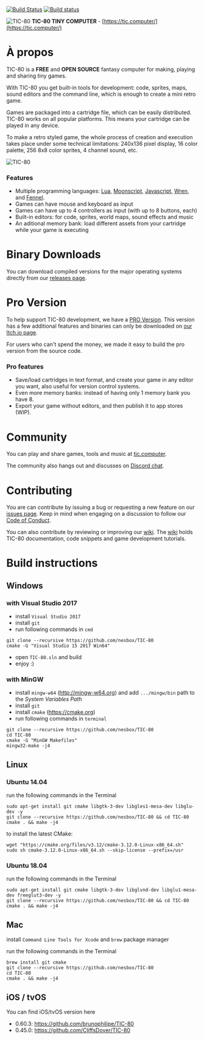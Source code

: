 [![Build Status](https://travis-ci.org/nesbox/TIC-80.svg?branch=master)](https://travis-ci.org/nesbox/TIC-80)
[![Build status](https://ci.appveyor.com/api/projects/status/1pflw77cjd8mqggb/branch/master?svg=true)](https://ci.appveyor.com/project/nesbox/tic-80)

![TIC-80](https://tic.computer/img/logo64.png)
**TIC-80 TINY COMPUTER** - [https://tic.computer/](https://tic.computer/)

# À propos
TIC-80 is a **FREE** and **OPEN SOURCE** fantasy computer for making, playing and sharing tiny games.

With TIC-80 you get built-in tools for development: code, sprites, maps, sound editors and the command line, which is enough to create a mini retro game.

Games are packaged into a cartridge file, which can be easily distributed. TIC-80 works on all popular platforms. This means your cartridge can be played in any device.

To make a retro styled game, the whole process of creation and execution takes place under some technical limitations: 240x136 pixel display, 16 color palette, 256 8x8 color sprites, 4 channel sound, etc.

![TIC-80](https://user-images.githubusercontent.com/1101448/29687467-3ddc432e-8925-11e7-8156-5cec3700cc04.gif)

### Features
- Multiple programming languages: [Lua](https://www.lua.org),
  [Moonscript](https://moonscript.org),
  [Javascript](https://developer.mozilla.org/en-US/docs/Web/JavaScript),
  [Wren](http://wren.io/), and [Fennel](https://fennel-lang.org).
- Games can have mouse and keyboard as input
- Games can have up to 4 controllers as input (with up to 8 buttons, each)
- Built-in editors: for code, sprites, world maps, sound effects and music
- An aditional memory bank: load different assets from your cartridge while your game is executing

# Binary Downloads
You can download compiled versions for the major operating systems directly from our [releases page](https://github.com/nesbox/TIC-80/releases).

# Pro Version
To help support TIC-80 development, we have a [PRO Version](https://nesbox.itch.io/tic).
This version has a few additional features and binaries can only be downloaded on [our Itch.io page](https://nesbox.itch.io/tic).

For users who can't spend the money, we made it easy to build the pro version from the source code.

### Pro features

- Save/load cartridges in text format, and create your game in any editor you want, also useful for version control systems.
- Even more memory banks: instead of having only 1 memory bank you have 8.
- Export your game without editors, and then publish it to app stores (WIP).

# Community
You can play and share games, tools and music at [tic.computer](https://tic.computer/play).

The community also hangs out and discusses on [Discord chat](https://discord.gg/DkD73dP).

# Contributing
You are can contribute by issuing a bug or requesting a new feature on our [issues page](https://github.com/nesbox/tic.computer/issues).
Keep in mind when engaging on a discussion to follow our [Code of Conduct](https://github.com/nesbox/TIC-80/blob/master/CODE_OF_CONDUCT.md).

You can also contribute by reviewing or improving our [wiki](https://github.com/nesbox/tic.computer/wiki).
The [wiki](https://github.com/nesbox/tic.computer/wiki) holds TIC-80 documentation, code snippets and game development tutorials.

# Build instructions

## Windows
### with Visual Studio 2017
- install `Visual Studio 2017`
- install `git`
- run following commands in `cmd`
```
git clone --recursive https://github.com/nesbox/TIC-80
cmake -G "Visual Studio 15 2017 Win64"
```
- open `TIC-80.sln` and build
- enjoy :)

### with MinGW
- install `mingw-w64` (http://mingw-w64.org) and add `.../mingw/bin` path to the *System Variables Path*
- install `git`
- install `cmake` (https://cmake.org)
- run following commands in `terminal`
```
git clone --recursive https://github.com/nesbox/TIC-80
cd TIC-80
cmake -G "MinGW Makefiles"
mingw32-make -j4
```

## Linux 
### Ubuntu 14.04
run the following commands in the Terminal
```
sudo apt-get install git cmake libgtk-3-dev libgles1-mesa-dev libglu-dev -y
git clone --recursive https://github.com/nesbox/TIC-80 && cd TIC-80
cmake . && make -j4
```

to install the latest CMake:
```
wget "https://cmake.org/files/v3.12/cmake-3.12.0-Linux-x86_64.sh"
sudo sh cmake-3.12.0-Linux-x86_64.sh --skip-license --prefix=/usr
```

### Ubuntu 18.04

run the following commands in the Terminal
```
sudo apt-get install git cmake libgtk-3-dev libglvnd-dev libglu1-mesa-dev freeglut3-dev -y
git clone --recursive https://github.com/nesbox/TIC-80 && cd TIC-80
cmake . && make -j4
```

## Mac
install `Command Line Tools for Xcode` and `brew` package manager

run the following commands in the Terminal
```
brew install git cmake
git clone --recursive https://github.com/nesbox/TIC-80
cd TIC-80
cmake . && make -j4
```

## iOS / tvOS
You can find iOS/tvOS version here 
- 0.60.3: https://github.com/brunophilipe/TIC-80
- 0.45.0: https://github.com/CliffsDover/TIC-80
